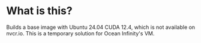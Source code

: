 # What is this?
Builds a base image with Ubuntu 24.04 CUDA 12.4, which is not available on nvcr.io.
This is a temporary solution for Ocean Infinity's VM.

